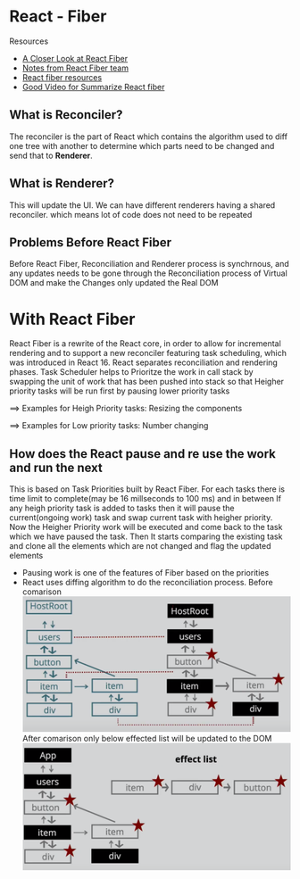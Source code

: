 # React - Fiber
Resources
- [A Closer Look at React Fiber](https://www.alibabacloud.com/blog/a-closer-look-at-react-fiber_598138)
- [Notes from React Fiber team](https://github.com/acdlite/react-fiber-architecture)
- [React fiber resources](https://github.com/koba04/react-fiber-resources)
- [Good Video for Summarize React fiber](https://www.youtube.com/watch?v=0fUmOPQUv-Q)

## What is Reconciler?
The reconciler is the part of React which contains the algorithm used to diff one tree with another to determine which parts need to be changed and send that to **Renderer**.
## What is Renderer?
This will update the UI. We can have different renderers having a shared reconciler. which means lot of code does not need to be repeated

## Problems Before React Fiber
Before React Fiber, Reconciliation and Renderer process is synchrnous,
and any updates needs to be gone through the Reconciliation process of Virtual DOM and make the Changes only updated the Real DOM

# With React Fiber
React Fiber is a rewrite of the React core, in order to allow for incremental rendering and to support a new reconciler featuring task scheduling, which was introduced in React 16. 
React separates reconciliation and rendering phases. 
Task Scheduler helps to Prioritze the work in call stack by swapping the unit of work that has been pushed into stack so that Heigher priority tasks will be run first by pausing lower priority tasks

==> Examples for Heigh Priority tasks:  Resizing the components

==> Examples for Low priority tasks: Number changing

## How  does the React pause and re use the work and run the next
This is based on Task Priorities built by React Fiber. 
For each tasks there is time limit to complete(may be 16 millseconds to 100 ms) and in between If any heigh priority task is added to tasks then it will pause the current(ongoing work) task and swap current task with heigher priority.
Now the Heigher Priority work will be executed and come back to the task which we have paused the task.
Then It starts comparing the existing task and clone all the elements which are not changed and flag the updated elements


- Pausing work is one of the features of Fiber based on the priorities
- React uses diffing algorithm to do the reconciliation process.
Before comarison
![Before comarison](./images/Reconciliation1.png)
After comarison only below effected list will be updated to the DOM
![After comarison](./images/Reconciliation2.png)

